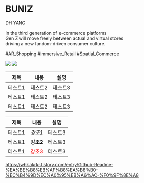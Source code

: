# BUNIZ
DH YANG

In the third generation of e-commerce platforms <br/>
Gen Z will move freely between actual and virtual stores <br/>
driving a new fandom-driven consumer culture.

#AR_Shopping #Immersive_Retail #Spatial_Commerce

<img src="https://img.shields.io/badge/linkedin-0A66C2?style=flat-square&logo=linkedin&logoColor=white"/>

<IMG sRC ="https://cortex.persona.co/w/1103/q/67/i/89958772a389273e3c120bba12bc3e907b8860565188aa3b1f7ee1827a8e2980/72492_polarr-3.png">

|제목|내용|설명|
|------|---|---|
|테스트1|테스트2|테스트3|
|테스트1|테스트2|테스트3|
|테스트1|테스트2|테스트3|

|제목|내용|설명|
|---|---|---|
|테스트1|*강조1*|테스트3|
|테스트1|**강조2**|테스트3|
|테스트1|<span style="color:red">강조3</span>|테스트3|

https://whkakrkr.tistory.com/entry/Github-Readme-%EA%BE%B8%EB%AF%B8%EA%B8%B0-%EC%B4%9D%EC%A0%95%EB%A6%AC-%F0%9F%8E%A8
